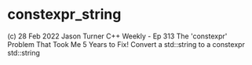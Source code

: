 
# constexpr_string
(c) 28 Feb 2022 Jason Turner C++ Weekly - Ep 313 The 'constexpr' Problem That Took Me 5 Years to Fix!
Convert a std::string to a constexpr std::string
